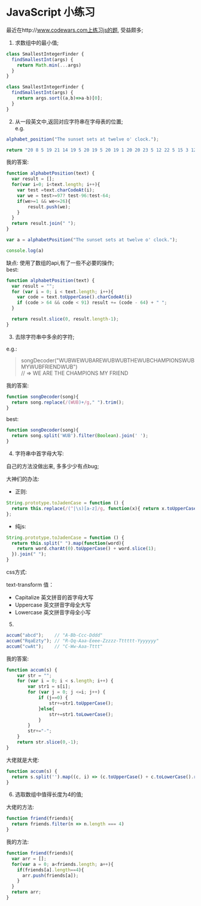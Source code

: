 # JavaScript 小练习   

最近在http://www.codewars.com上练习js的题, 受益颇多;

1. 求数组中的最小值;  

```js
class SmallestIntegerFinder {
  findSmallestInt(args) {
    return Math.min(...args)
  }
}
```

```js
class SmallestIntegerFinder {
  findSmallestInt(args) {
    return args.sort((a,b)=>a-b)[0];
  }
}
```

2. 从一段英文中,返回对应字符串在字母表的位置;  
  e.g.

```js
alphabet_position("The sunset sets at twelve o' clock.");

return "20 8 5 19 21 14 19 5 20 19 5 20 19 1 20 20 23 5 12 22 5 15 3 12 15 3 11";
```

我的答案:  

```js
function alphabetPosition(text) {
  var result = [];
  for(var i=0; i<text.length; i++){
	var test =text.charCodeAt(i);
	var we = test>=97? test-96:test-64;
	if(we>=1 && we<=26){
		result.push(we);
	}
  }
  return result.join(" ");
}

var a = alphabetPosition("The sunset sets at twelve o' clock.");

console.log(a)
```
缺点: 使用了数组的api,有了一些不必要的操作;  
best: 

```js
function alphabetPosition(text) {
  var result = "";
  for (var i = 0; i < text.length; i++){
    var code = text.toUpperCase().charCodeAt(i)
    if (code > 64 && code < 91) result += (code - 64) + " ";
  }

  return result.slice(0, result.length-1);
}
```
3. 去除字符串中多余的字符;

e.g.: 
> songDecoder("WUBWEWUBAREWUBWUBTHEWUBCHAMPIONSWUBMYWUBFRIENDWUB")   
  // =>  WE ARE THE CHAMPIONS MY FRIEND
  
我的答案:  

```js
function songDecoder(song){
  return song.replace(/(WUB)+/g," ").trim();
}
```
best: 

```js 
function songDecoder(song){
  return song.split('WUB').filter(Boolean).join(' ');
}
```

4. 字符串中首字母大写:  

自己的方法没做出来, 多多少少有点bug;

大神们的办法:  
+ 正则:  

```js
String.prototype.toJadenCase = function () {
  return this.replace(/(^|\s)[a-z]/g, function(x){ return x.toUpperCase(); });
};
```
+ 纯js:

```js
String.prototype.toJadenCase = function () { 
  return this.split(" ").map(function(word){
    return word.charAt(0).toUpperCase() + word.slice(1);
  }).join(" ");
}
```

css方式:  

text-transform 值：
+ Capitalize 英文拼音的首字母大写
+ Uppercase 英文拼音字母全大写
+ Lowercase 英文拼音字母全小写


5. 
```js
accum("abcd");    // "A-Bb-Ccc-Dddd"
accum("RqaEzty"); // "R-Qq-Aaa-Eeee-Zzzzz-Tttttt-Yyyyyyy"
accum("cwAt");    // "C-Ww-Aaa-Tttt"
```
我的答案: 

```js
function accum(s) {
	var str = "";
	for (var i = 0; i < s.length; i++) {
		var str1 = s[i];
		for (var j = 0; j <=i; j++) {
			if (j==0) {
				str+=str1.toUpperCase();
			}else{
				str+=str1.toLowerCase();
			}
		}
		str+="-";
	}
	return str.slice(0,-1);
}
```
大佬就是大佬: 

```js
function accum(s) {
  return s.split('').map((c, i) => (c.toUpperCase() + c.toLowerCase().repeat(i))).join('-');
}
```

6. 选取数组中值得长度为4的值;

大佬的方法:  

```js
function friend(friends){
  return friends.filter(n => n.length === 4)
}
```

我的方法:  

```js
function friend(friends){
  var arr = [];
  for(var a = 0; a<friends.length; a++){
    if(friends[a].length==4){
      arr.push(friends[a]);
    }
  }
  return arr;
}
```